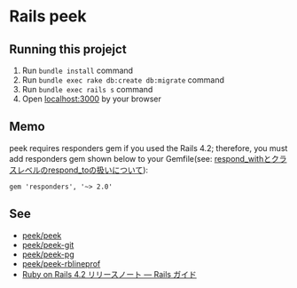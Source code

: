 # Rails peek

## Running this projejct

1. Run `bundle install` command
1. Run `bundle exec rake db:create db:migrate` command
1. Run `bundle exec rails s` command
1. Open [localhost:3000](http://localhost:3000/) by your browser

## Memo

peek requires responders gem if you used the Rails 4.2; therefore, you must add responders gem shown below to your Gemfile(see: [respond_withとクラスレベルのrespond_toの扱いについて](http://railsguides.jp/4_2_release_notes.html#respond_withとクラスレベルのrespond_toの扱いについて)):

```
gem 'responders', '~> 2.0'
```

## See

* [peek/peek](https://github.com/peek/peek)
* [peek/peek-git](https://github.com/peek/peek-git)
* [peek/peek-pg](https://github.com/peek/peek-pg)
* [peek/peek-rblineprof](https://github.com/peek/peek-rblineprof)
* [Ruby on Rails 4.2 リリースノート — Rails ガイド](http://railsguides.jp/4_2_release_notes.html#respond_withとクラスレベルのrespond_toの扱いについて)
